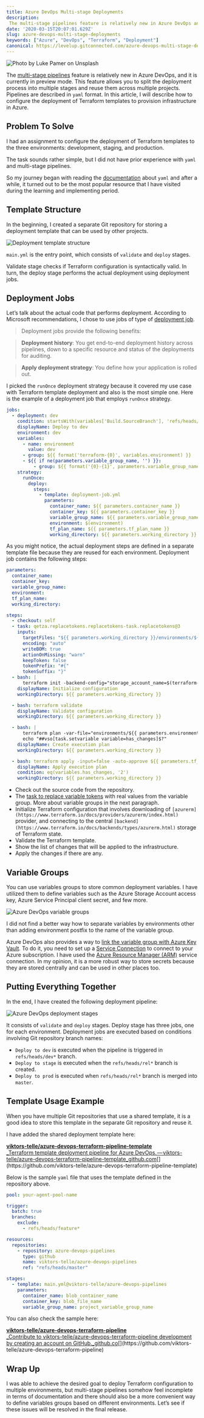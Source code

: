 ```yaml
---
title: Azure DevOps Multi-stage Deployments
description:
 The multi-stage pipelines feature is relatively new in Azure DevOps and allows you to split the deployment process into multiple stages and reuse then.
date: '2020-03-15T20:07:01.629Z'
slug: azure-devops-multi-stage-deployments
keywords: ["Azure", "DevOps", "Terraform", "Deployment"]
canonical: https://levelup.gitconnected.com/azure-devops-multi-stage-deployments-708a54700a85
---
```


![Photo by [Luke Pamer](https://unsplash.com/@luke_pamer?utm_source=medium&utm_medium=referral) on [Unsplash](https://unsplash.com?utm_source=medium&utm_medium=referral)](clouds.jpg)

The [multi-stage pipelines](https://docs.microsoft.com/en-us/azure/devops/pipelines/get-started/multi-stage-pipelines-experience?view=azure-devops) feature is relatively new in Azure DevOps, and it is currently in preview mode. This feature allows you to split the deployment process into multiple stages and reuse them across multiple projects. Pipelines are described in `yaml` format. In this article, I will describe how to configure the deployment of Terraform templates to provision infrastructure in Azure.

## Problem To Solve

I had an assignment to configure the deployment of Terraform templates to the three environments: development, staging, and production.

The task sounds rather simple, but I did not have prior experience with `yaml` and multi-stage pipelines.

So my journey began with reading the [documentation](https://docs.microsoft.com/en-us/azure/devops/pipelines/yaml-schema?view=azure-devops&tabs=schema%2Cparameter-schema) about `yaml` and after a while, it turned out to be the most popular resource that I have visited during the learning and implementing period.

## Template Structure

In the beginning, I created a separate Git repository for storing a deployment template that can be used by other projects.

![Deployment template structure](deployment-template-structure.png)

`main.yml` is the entry point, which consists of `validate`  and `deploy`  stages.

Validate stage checks if Terraform configuration is syntactically valid. In turn, the deploy stage performs the actual deployment using deployment jobs.

## Deployment Jobs

Let’s talk about the actual code that performs deployment. According to Microsoft recommendations, I chose to use jobs of type of [deployment job](https://docs.microsoft.com/en-us/azure/devops/pipelines/yaml-schema?view=azure-devops&tabs=schema%2Cparameter-schema#deployment-job).

> Deployment jobs provide the following benefits:

> **Deployment history**: You get end-to-end deployment history across pipelines, down to a specific resource and status of the deployments for auditing.

> **Apply deployment strategy**: You define how your application is rolled out.

I picked the `runOnce` deployment strategy because it covered my use case with Terraform template deployment and also is the most simple one. Here is the example of a deployment job that employs `runOnce` strategy.

```yaml
jobs:
  - deployment: dev
    condition: startsWith(variables['Build.SourceBranch'], 'refs/heads/dev')
    displayName: Deploy to dev
    environment: dev
    variables:
      - name: environment
        value: dev
      - group: ${{ format('terraform-{0}', variables.environment) }}
      - ${{ if ne(parameters.variable_group_name, '') }}:
          - group: ${{ format('{0}-{1}', parameters.variable_group_name, variables.environment) }}
    strategy:
      runOnce:
        deploy:
          steps:
            - template: deployment-job.yml
              parameters:
                container_name: ${{ parameters.container_name }}
                container_key: ${{ parameters.container_key }}
                variable_group_name: ${{ parameters.variable_group_name }}
                environment: $(environment)
                tf_plan_name: ${{ parameters.tf_plan_name }}
                working_directory: ${{ parameters.working_directory }}
```

As you might notice, the actual deployment steps are defined in a separate template file because they are reused for each environment. Deployment job contains the following steps:

```yaml
parameters:
  container_name:
  container_key:
  variable_group_name:
  environment:
  tf_plan_name:
  working_directory:

steps:
  - checkout: self
  - task: qetza.replacetokens.replacetokens-task.replacetokens@3
    inputs:
      targetFiles: "${{ parameters.working_directory }}/environments/${{ parameters.environment }}/*.tfvars => outputs/*.tfvars"
      encoding: "auto"
      writeBOM: true
      actionOnMissing: "warn"
      keepToken: false
      tokenPrefix: "#{"
      tokenSuffix: "}"
  - bash: |
      terraform init -backend-config="storage_account_name=$(terraform-state-storage-account-name)" -backend-config="container_name=${{ parameters.container_name }}" -backend-config="key=${{ format('{0}-{1}', parameters.environment, parameters.container_key) }}" -backend-config="access_key=$(terraform-state-access-key)" -input=false
    displayName: Initialize configuration
    workingDirectory: ${{ parameters.working_directory }}

  - bash: terraform validate
    displayName: Validate configuration
    workingDirectory: ${{ parameters.working_directory }}

  - bash: |
      terraform plan -var-file="environments/${{ parameters.environment }}/outputs/variables.tfvars" -var "azure_client_secret=$(azure-client-secret)" -input=false -detailed-exitcode -out=${{ parameters.tf_plan_name }}
      echo "##vso[task.setvariable variable=has_changes]$?"
    displayName: Create execution plan
    workingDirectory: ${{ parameters.working_directory }}

  - bash: terraform apply -input=false -auto-approve ${{ parameters.tf_plan_name }}
    displayName: Apply execution plan
    condition: eq(variables.has_changes, '2')
    workingDirectory: ${{ parameters.working_directory }}
```

* Check out the source code from the repository.
* The [task to replace variable tokens](https://marketplace.visualstudio.com/items?itemName=qetza.replacetokens) with real values from the variable group. More about variable groups in the next paragraph.
* Initialize Terraform configuration that involves downloading of `[azurerm](https://www.terraform.io/docs/providers/azurerm/index.html)` provider, and connecting to the central `[backend](https://www.terraform.io/docs/backends/types/azurerm.html)` storage of Terraform state.
* Validate the Terraform template.
* Show the list of changes that will be applied to the infrastructure.
* Apply the changes if there are any.

## Variable Groups

You can use variables groups to store common deployment variables. I have utilized them to define variables such as the Azure Storage Account access key, Azure Service Principal client secret, and few more.

![Azure DevOps variable groups](azure-devops-variable-groups.png)

I did not find a better way how to separate variables by environments other than adding environment postfix to the name of the variable group.

Azure DevOps also provides a way to [link the variable group with Azure Key Vault](https://docs.microsoft.com/en-us/azure/devops/pipelines/library/variable-groups?view=azure-devops&tabs=yaml#link-secrets-from-an-azure-key-vault). To do it, you need to set up a [Service Connection](https://docs.microsoft.com/en-us/azure/devops/pipelines/library/service-endpoints?view=azure-devops&tabs=yaml#create-a-service-connection) to connect to your Azure subscription. I have used the [Azure Resource Manager (ARM)](https://docs.microsoft.com/en-us/azure/devops/pipelines/library/service-endpoints?view=azure-devops&tabs=yaml#sep-azure-resource-manager) service connection. In my opinion, it is a more robust way to store secrets because they are stored centrally and can be used in other places too.

## Putting Everything Together

In the end, I have created the following deployment pipeline:

![Azure DevOps deployment stages](azure-devops-deployment-stages.png)

It consists of `validate` and `deploy` stages. Deploy stage has three jobs, one for each environment. Deployment jobs are executed based on conditions involving Git repository branch names:

* `Deploy to dev` is executed when the pipeline is triggered in `refs/heads/dev*` branch.
* `Deploy to stage` is executed when the `refs/heads/rel*` branch is created.
* `Deploy to prod` is executed when `refs/heads/rel*` branch is merged into `master`.

## Template Usage Example

When you have multiple Git repositories that use a shared template, it is a good idea to store this template in the separate Git repository and reuse it.

I have added the shared deployment template here:

[**viktors-telle/azure-devops-terraform-pipeline-template**  
_Terraform template deployment pipeline for Azure DevOps. — viktors-telle/azure-devops-terraform-pipeline-template_github.com](https://github.com/viktors-telle/azure-devops-terraform-pipeline-template "https://github.com/viktors-telle/azure-devops-terraform-pipeline-template")[](https://github.com/viktors-telle/azure-devops-terraform-pipeline-template)

Below is the sample `yaml` file that uses the template defined in the repository above.

```yaml
pool: your-agent-pool-name

trigger:
  batch: true
  branches:
    exclude:
      - refs/heads/feature*

resources:
  repositories:
    - repository: azure-devops-pipelines
      type: github
      name: viktors-telle/azure-devops-pipelines
      ref: "refs/heads/master"

stages:
  - template: main.yml@viktors-telle/azure-devops-pipelines
    parameters:
      container_name: blob_container_name
      container_key: blob_file_name
      variable_group_name: project_variable_group_name
```

You can also check the sample here:

[**viktors-telle/azure-devops-terraform-pipeline**  
_Contribute to viktors-telle/azure-devops-terraform-pipeline development by creating an account on GitHub._github.co](https://github.com/viktors-telle/azure-devops-terraform-pipeline "https://github.com/viktors-telle/azure-devops-terraform-pipeline")[](https://github.com/viktors-telle/azure-devops-terraform-pipeline)

## Wrap Up

I was able to achieve the desired goal to deploy Terraform configuration to multiple environments, but multi-stage pipelines somehow feel incomplete in terms of documentation and there should also be a more convenient way to define variables groups based on different environments. Let’s see if these issues will be resolved in the final release.
